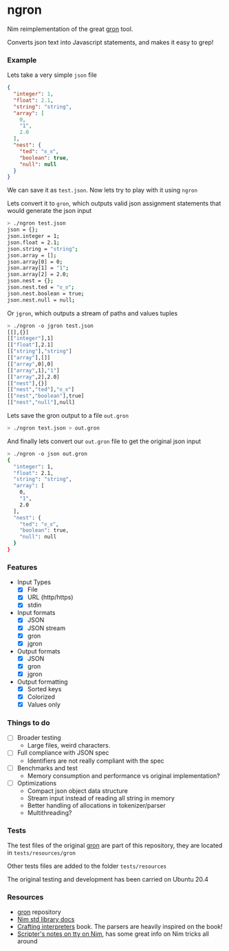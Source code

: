 # ngron

Nim reimplementation of the great [gron](https://github.com/tomnomnom/gron) tool.

Converts json text into Javascript statements, and makes it easy to grep!

### Example

Lets take a very simple `json` file

``` json
{
  "integer": 1,
  "float": 2.1,
  "string": "string",
  "array": [
    0,
    "1",
    2.0
  ],
  "nest": {
    "ted": "ಠ_ಠ",
    "boolean": true,
    "null": null
  }
}
```

We can save it as `test.json`. Now lets try to play with it using `ngron`


Lets convert it to `gron`, which outputs valid json assignment statements that would generate the json input

``` bash
> ./ngron test.json
json = {};
json.integer = 1;
json.float = 2.1;
json.string = "string";
json.array = [];
json.array[0] = 0;
json.array[1] = "1";
json.array[2] = 2.0;
json.nest = {};
json.nest.ted = "ಠ_ಠ";
json.nest.boolean = true;
json.nest.null = null;
```

Or `jgron`, which outputs a stream of paths and values tuples

``` bash
> ./ngron -o jgron test.json
[[],{}]
[["integer"],1]
[["float"],2.1]
[["string"],"string"]
[["array"],[]]
[["array",0],0]
[["array",1],"1"]
[["array",2],2.0]
[["nest"],{}]
[["nest","ted"],"ಠ_ಠ"]
[["nest","boolean"],true]
[["nest","null"],null]
```

Lets save the gron output to a file `out.gron`

``` bash
> ./ngron test.json > out.gron
```

And finally lets convert our `out.gron` file to get the original json input

``` bash
> ./ngron -o json out.gron 
{
  "integer": 1,
  "float": 2.1,
  "string": "string",
  "array": [
    0,
    "1",
    2.0
  ],
  "nest": {
    "ted": "ಠ_ಠ",
    "boolean": true,
    "null": null
  }
}
```

### Features 
- Input Types
  - [x] File
  - [x] URL (http/https)
  - [x] stdin
- Input formats
  - [x] JSON
  - [x] JSON stream
  - [x] gron
  - [x] jgron
- Output formats
  - [x] JSON
  - [x] gron
  - [x] jgron
- Output formatting
  - [x] Sorted keys
  - [x] Colorized
  - [x] Values only

### Things to do
- [ ] Broader testing
  - Large files, weird characters.
- [ ] Full compliance with JSON spec
  - Identifiers are not really compliant with the spec
- [ ] Benchmarks and test
  - Memory consumption and performance vs original implementation?
- [ ] Optimizations
  - Compact json object data structure
  - Stream input instead of reading all string in memory
  - Better handling of allocations in tokenizer/parser
  - Multithreading?

### Tests


The test files of the original [gron](https://github.com/tomnomnom/gron) are part of this repository, they are located in `tests/resources/gron`

Other tests files are added to the folder `tests/resources`

The original testing and development has been carried on Ubuntu 20.4

### Resources

- [gron](https://github.com/tomnomnom/gron) repository
- [Nim std library docs](https://nim-lang.org/docs/lib.html)
- [Crafting interpreters](https://craftinginterpreters.com/) book. The parsers are heavily inspired on the book!
- [Scripter's notes on tty on Nim](https://scripter.co/nim-check-if-stdin-stdout-are-associated-with-terminal-or-pipe/), has some great info on Nim tricks all around